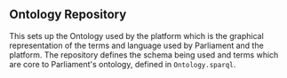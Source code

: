 ## Ontology Repository

This sets up the Ontology used by the platform which is the graphical representation 
of the terms and language used by Parliament and the platform.  The repository defines the schema being used
and terms which are core to Parliament's ontology, defined in `Ontology.sparql`.
